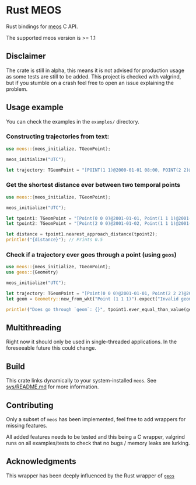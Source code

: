 # Rust MEOS

Rust bindings for [meos](https://libmeos.org/) C API.

The supported meos version is >= 1.1

## Disclaimer

The crate is still in alpha, this means it is not advised for production usage as some tests are still to be added. This project is checked with valgrind, but if you stumble on a crash feel free to open an issue explaining the problem.

## Usage example

You can check the examples in the `examples/` directory.

### Constructing trajectories from text:

```rust
use meos::{meos_initialize, TGeomPoint};

meos_initialize("UTC");

let trajectory: TGeomPoint = "[POINT(1 1)@2000-01-01 08:00, POINT(2 2)@2000-01-01 08:01]".parse().unwrap();
```

### Get the shortest distance ever between two temporal points

```rust
use meos::{meos_initialize, TGeomPoint};

meos_initialize("UTC");

let tpoint1: TGeomPoint = "[Point(0 0 0)@2001-01-01, Point(1 1 1)@2001-01-03, Point(0 0 0)@2001-01-05)".parse().unwrap();
let tpoint2: TGeomPoint = "[Point(2 0 0)@2001-01-02, Point(1 1 1)@2001-01-04, Point(2 2 2)@2001-01-06)".parse().unwrap();

let distance = tpoint1.nearest_approach_distance(tpoint2);
println!("{distance}"); // Prints 0.5
```

### Check if a trajectory ever goes through a point (using `geos`)

```rust
use meos::{meos_initialize, TGeomPoint};
use geos::{Geometry}

meos_initialize("UTC");

let trajectory: TGeomPoint = "[Point(0 0 0)@2001-01-01, Point(2 2 2)@2001-01-05)".parse().unwrap();
let geom = Geometry::new_from_wkt("Point (1 1 1)").expect("Invalid geometry");

println!("Does go through `geom`: {}", tpoint1.ever_equal_than_value(geom).unwrap()); // `true`
```

## Multithreading
Right now it should only be used in single-threaded applications. In the foreseeable future this could change.

## Build

This crate links dynamically to your system-installed `meos`. See [sys/README.md](./sys/README.md) for
more information.

## Contributing

Only a subset of `meos` has been implemented, feel free to add wrappers for missing features.

All added features needs to be tested and this being a C wrapper, valgrind runs on all examples/tests to check that
no bugs / memory leaks are lurking.

## Acknowledgments
This wrapper has been deeply influenced by the Rust wrapper of [`geos`](https://github.com/georust/geos)
